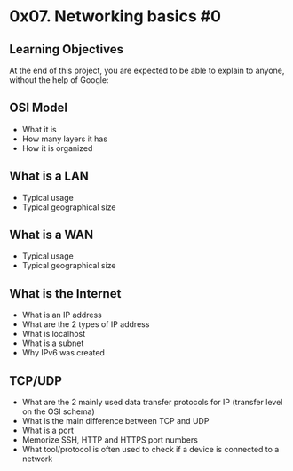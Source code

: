 # 0x07. Networking basics #0


## Learning Objectives

At the end of this project, you are expected to be able to explain to anyone, without the help of Google:

## OSI Model

- What it is
- How many layers it has
- How it is organized

## What is a LAN

- Typical usage
- Typical geographical size

## What is a WAN

- Typical usage
- Typical geographical size

## What is the Internet

- What is an IP address
- What are the 2 types of IP address
- What is localhost
- What is a subnet
- Why IPv6 was created

## TCP/UDP

- What are the 2 mainly used data transfer protocols for IP (transfer level on the OSI schema)
- What is the main difference between TCP and UDP
- What is a port
- Memorize SSH, HTTP and HTTPS port numbers
- What tool/protocol is often used to check if a device is connected to a network